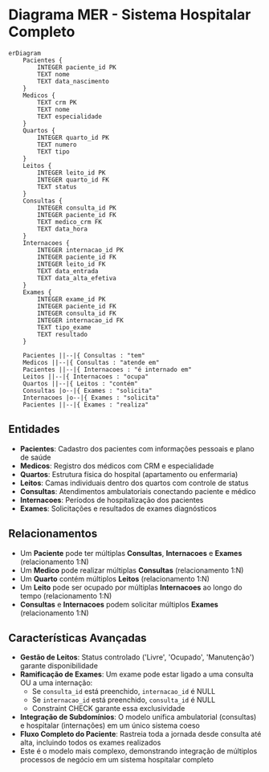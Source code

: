 # Diagrama MER - Sistema Hospitalar Completo

```mermaid
erDiagram
    Pacientes {
        INTEGER paciente_id PK
        TEXT nome
        TEXT data_nascimento
    }
    Medicos {
        TEXT crm PK
        TEXT nome
        TEXT especialidade
    }
    Quartos {
        INTEGER quarto_id PK
        TEXT numero
        TEXT tipo
    }
    Leitos {
        INTEGER leito_id PK
        INTEGER quarto_id FK
        TEXT status
    }
    Consultas {
        INTEGER consulta_id PK
        INTEGER paciente_id FK
        TEXT medico_crm FK
        TEXT data_hora
    }
    Internacoes {
        INTEGER internacao_id PK
        INTEGER paciente_id FK
        INTEGER leito_id FK
        TEXT data_entrada
        TEXT data_alta_efetiva
    }
    Exames {
        INTEGER exame_id PK
        INTEGER paciente_id FK
        INTEGER consulta_id FK
        INTEGER internacao_id FK
        TEXT tipo_exame
        TEXT resultado
    }

    Pacientes ||--|{ Consultas : "tem"
    Medicos ||--|{ Consultas : "atende em"
    Pacientes ||--|{ Internacoes : "é internado em"
    Leitos ||--|{ Internacoes : "ocupa"
    Quartos ||--|{ Leitos : "contém"
    Consultas |o--|{ Exames : "solicita"
    Internacoes |o--|{ Exames : "solicita"
    Pacientes ||--|{ Exames : "realiza"
```

## Entidades

- **Pacientes**: Cadastro dos pacientes com informações pessoais e plano de saúde
- **Medicos**: Registro dos médicos com CRM e especialidade
- **Quartos**: Estrutura física do hospital (apartamento ou enfermaria)
- **Leitos**: Camas individuais dentro dos quartos com controle de status
- **Consultas**: Atendimentos ambulatoriais conectando paciente e médico
- **Internacoes**: Períodos de hospitalização dos pacientes
- **Exames**: Solicitações e resultados de exames diagnósticos

## Relacionamentos

- Um **Paciente** pode ter múltiplas **Consultas**, **Internacoes** e **Exames** (relacionamento 1:N)
- Um **Medico** pode realizar múltiplas **Consultas** (relacionamento 1:N)
- Um **Quarto** contém múltiplos **Leitos** (relacionamento 1:N)
- Um **Leito** pode ser ocupado por múltiplas **Internacoes** ao longo do tempo (relacionamento 1:N)
- **Consultas** e **Internacoes** podem solicitar múltiplos **Exames** (relacionamento 1:N)

## Características Avançadas

- **Gestão de Leitos**: Status controlado ('Livre', 'Ocupado', 'Manutenção') garante disponibilidade
- **Ramificação de Exames**: Um exame pode estar ligado a uma consulta OU a uma internação:
  - Se `consulta_id` está preenchido, `internacao_id` é NULL
  - Se `internacao_id` está preenchido, `consulta_id` é NULL
  - Constraint CHECK garante essa exclusividade
- **Integração de Subdomínios**: O modelo unifica ambulatorial (consultas) e hospitalar (internações) em um único sistema coeso
- **Fluxo Completo do Paciente**: Rastreia toda a jornada desde consulta até alta, incluindo todos os exames realizados
- Este é o modelo mais complexo, demonstrando integração de múltiplos processos de negócio em um sistema hospitalar completo